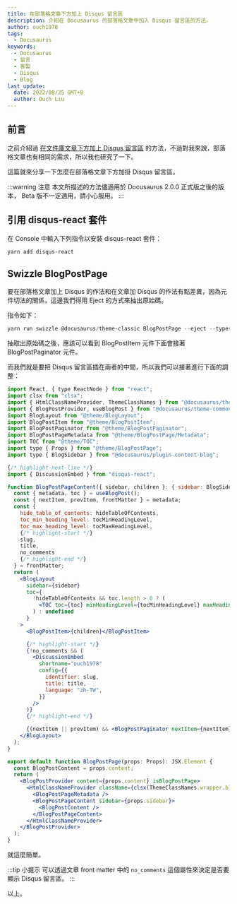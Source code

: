```yaml
---
title: 在部落格文章下方加上 Disqus 留言區
description: 介紹在 Docusaurus 的部落格文章中加入 Disqus 留言區的方法。
author: ouch1978
tags:
  - Docusaurus
keywords:
  - Docusaurus
  - 留言
  - 客製
  - Disqus
  - Blog
last_update:
  date: 2022/08/25 GMT+8
  author: Ouch Liu
---
```


## 前言

之前介紹過 [在文件庫文章下方加上 Disqus 留言區](./add-disqus-to-docusaurus-doc "在文件庫文章下方加上 Disqus 留言區") 的方法，不過對我來說，部落格文章也有相同的需求，所以我也研究了一下。

這篇就來分享一下怎麼在部落格文章下方加掛 Disqus 留言區。

:::warning 注意
本文所描述的方法儘適用於 Docusaurus 2.0.0 正式版之後的版本， Beta 版不一定適用，請小心服用。
:::

## 引用 disqus-react 套件

在 Console 中輸入下列指令以安裝 disqus-react 套件：

```powershell
yarn add disqus-react
```

## Swizzle BlogPostPage

要在部落格文章加上 Disqus 的作法和在文章加 Disqus 的作法有點差異，因為元件切法的關係，這邊我們得用 Eject 的方式來抽出原始碼。

指令如下：

```powershell
yarn run swizzle @docusaurus/theme-classic BlogPostPage --eject --typescript
```

抽取出原始碼之後，應該可以看到 BlogPostItem 元件下面會接著 BlogPostPaginator 元件。

而我們就是要把 Disqus 留言區插在兩者的中間，所以我們可以接著進行下面的調整：

```jsx title="src/theme/BlogPostPage/index.tsx"
import React, { type ReactNode } from "react";
import clsx from "clsx";
import { HtmlClassNameProvider, ThemeClassNames } from "@docusaurus/theme-common";
import { BlogPostProvider, useBlogPost } from "@docusaurus/theme-common/internal";
import BlogLayout from "@theme/BlogLayout";
import BlogPostItem from "@theme/BlogPostItem";
import BlogPostPaginator from "@theme/BlogPostPaginator";
import BlogPostPageMetadata from "@theme/BlogPostPage/Metadata";
import TOC from "@theme/TOC";
import type { Props } from "@theme/BlogPostPage";
import type { BlogSidebar } from "@docusaurus/plugin-content-blog";

{/* highlight-next-line */}
import { DiscussionEmbed } from "disqus-react";

function BlogPostPageContent({ sidebar, children }: { sidebar: BlogSidebar; children: ReactNode }): JSX.Element {
  const { metadata, toc } = useBlogPost();
  const { nextItem, prevItem, frontMatter } = metadata;
  const {
    hide_table_of_contents: hideTableOfContents,
    toc_min_heading_level: tocMinHeadingLevel,
    toc_max_heading_level: tocMaxHeadingLevel,
    {/* highlight-start */}
    slug,
    title,
    no_comments
    {/* highlight-end */}
  } = frontMatter;
  return (
    <BlogLayout
      sidebar={sidebar}
      toc={
        !hideTableOfContents && toc.length > 0 ? (
          <TOC toc={toc} minHeadingLevel={tocMinHeadingLevel} maxHeadingLevel={tocMaxHeadingLevel} />
        ) : undefined
      }
    >
      <BlogPostItem>{children}</BlogPostItem>

      {/* highlight-start */}
      {!no_comments && (
        <DiscussionEmbed
          shortname="ouch1978"
          config={{
            identifier: slug,
            title: title,
            language: "zh-TW",
          }}
        />
      )}
      {/* highlight-end */}

      {(nextItem || prevItem) && <BlogPostPaginator nextItem={nextItem} prevItem={prevItem} />}
    </BlogLayout>
  );
}

export default function BlogPostPage(props: Props): JSX.Element {
  const BlogPostContent = props.content;
  return (
    <BlogPostProvider content={props.content} isBlogPostPage>
      <HtmlClassNameProvider className={clsx(ThemeClassNames.wrapper.blogPages, ThemeClassNames.page.blogPostPage)}>
        <BlogPostPageMetadata />
        <BlogPostPageContent sidebar={props.sidebar}>
          <BlogPostContent />
        </BlogPostPageContent>
      </HtmlClassNameProvider>
    </BlogPostProvider>
  );
}
```

就這麼簡單。

:::tip 小提示
可以透過文章 front matter 中的 `no_comments` 這個屬性來決定是否要顯示 Disqus 留言區。
:::

以上。
